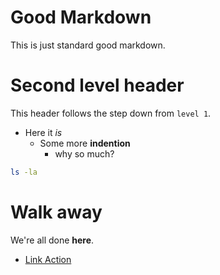 # Good Markdown

This is just standard good markdown.

# Second level header

This header follows the step down from `level 1`.

- Here it *is*
  - Some more **indention**
    - why so much?

```bash
ls -la
```

# Walk away

We're all done **here**.
- [Link Action](https://github.com)
